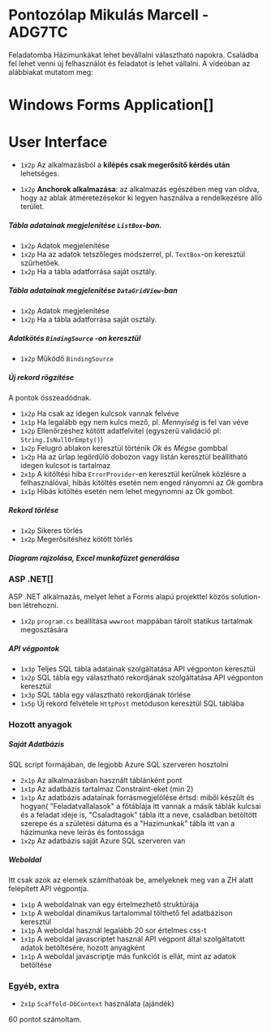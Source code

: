 # Pontozólap Mikulás Marcell - ADG7TC

Feladatomba Házimunkákat lehet bevállalni választható napokra. Családba fel lehet venni új felhasználót és feladatot is lehet vállalni. 
A videóban az alábbiakat mutatom meg:


# Windows Forms Application[]

# User Interface

-   `1x2p`  Az alkalmazásból a  **kilépés csak megerősítő kérdés után**  lehetséges.
   
-   `1x2p`  **Anchorok alkalmazása**: az alkalmazás egészében meg van oldva, hogy az ablak átméretezésekor ki legyen használva a rendelkezésre álló terület.
    

##### Tábla adatainak megjelenítése  `ListBox`-ban.

-   `1x2p`  Adatok megjelenítése
-   `1x2p`  Ha az adatok tetszőleges módszerrel, pl.  `TextBox`-on keresztül szűrhetőek.
-   `1x2p`  Ha a tábla adatforrása saját osztály.

##### Tábla adatainak megjelenítése  `DataGridView`-ban

-   `1x2p`  Adatok megjelenítése
-   `1x2p`  Ha a tábla adatforrása saját osztály.

##### Adatkötés  `BindingSource`  -on keresztül

-   `1x2p`  Működő  `BindingSource`

##### Új rekord rögzítése

A pontok összeadódnak.

-   `1x2p`  Ha csak az idegen kulcsok vannak felvéve
-   `1x1p`  Ha legalább egy nem kulcs mező, pl.  _Mennyiség_  is fel van véve
-   `1x2p`  Ellenőrzéshez kötött adatfelvitel (egyszerű validáció pl:  `String.IsNullOrEmpty()`)
-   `1x2p`  Felugró ablakon keresztül történik  _Ok_  és  _Mégse_  gombbal
-   `1x2p`  Ha az űrlap legördülő dobozon vagy listán keresztül beállítható idegen kulcsot is tartalmaz
-   `2x1p`  A kitöltési hiba  `ErrorProvider`-en keresztül kerülnek közlésre a felhasználóval, hibás kitöltés esetén nem enged rányomni az  _Ok_  gombra
-   `1x1p`  Hibás kitöltés esetén nem lehet megynomni az  _Ok_  gombot.

##### Rekord törlése

-   `1x2p`  Sikeres törlés
-   `1x2p`  Megerősítéshez kötött törlés

##### Diagram rajzolása,  Excel munkafüzet generálása

### ASP .NET[]

ASP .NET alkalmazás, melyet lehet a Forms alapú projekttel közös solution-ben létrehozni.

-   `1x2p`  `program.cs`  beállítása  `wwwroot`  mappában tárolt statikus tartalmak megosztására

##### API végpontok

-   `1x3p`  Teljes SQL tábla adatainak szolgáltatása API végponton keresztül
-   `1x2p`  SQL tábla egy választható rekordjának szolgáltatása API végponton keresztül
-   `1x3p`  SQL tábla egy választható rekordjának törlése
-   `1x5p`  Új rekord felvétele  `HttpPost`  metóduson keresztül SQL táblába


### Hozott anyagok
##### Saját Adatbázis

SQL script formájában, de legjobb Azure SQL szerveren hosztolni

-   `2x1p`  Az alkalmazásban használt táblánként pont
-   `1x1p`  Az adatbázis tartalmaz Constraint-eket (min 2)
-   `1x1p`  Az adatbázis adatainak forrásmegjelölése értsd: miből készült és hogyan( "Feladatvallalasok" a főtáblája itt vannak a másik táblák kulcsai és a feladat ideje is, "Csaladtagok"
tábla itt a neve, családban betöltött szerepe és a születési dátuma és a "Hazimunkak" tábla itt van a házimunka neve leírás és fontossága
-   `1x2p`  Az adatbázis saját Azure SQL szerveren van

##### Weboldal

Itt csak azok az elemek számíthatóak be, amelyeknek meg van a ZH alatt felépített API végpontja.

-   `1x1p`  A weboldalnak van egy értelmezhető struktúrája
-   `1x1p`  A weboldal dinamikus tartalommal tölthető fel adatbázison keresztül
-   `1x1p`  A weboldal használ legalább 20 sor értelmes css-t
-   `1x1p`  A weboldal javascriptet használ API végpont által szolgáltatott adatok betöltésére, hozott anyagként
-   `1x1p`  A weboldal javascriptje más funkciót is ellát, mint az adatok betöltése

### Egyéb,  extra

-   `2x1p`  `Scaffold-DbContext`  használata (ajándék)

60 pontot számoltam. 


    

